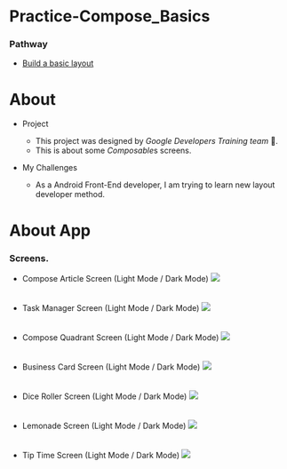 # Practice-Compose_Basics

### Pathway

- <a href="https://developer.android.com/courses/pathways/android-basics-compose-unit-1-pathway-3" target="_blank">Build a basic layout</a>

# About

- Project
  - This project was designed by <em>Google Developers Training team</em> 🤙.
  - This is about some <em>Composable</em>s screens.

- My Challenges
  - As a Android Front-End developer, I am trying to learn new layout developer method.

# About App

### Screens.

- Compose Article Screen (Light Mode / Dark Mode)
<img src="https://raw.githubusercontent.com/AsonCS/Practice-Compose_Basics/master/image_compose_article_app.png"><br/><br/><br/>
- Task Manager Screen (Light Mode / Dark Mode)
<img src="https://raw.githubusercontent.com/AsonCS/Practice-Compose_Basics/master/image_task_manager_app.png"><br/><br/><br/>
- Compose Quadrant Screen (Light Mode / Dark Mode)
<img src="https://raw.githubusercontent.com/AsonCS/Practice-Compose_Basics/master/image_compose_quadrant_app.png"><br/><br/><br/>
- Business Card Screen (Light Mode / Dark Mode)
<img src="https://raw.githubusercontent.com/AsonCS/Practice-Compose_Basics/master/image_business_card_app.png"><br/><br/><br/>
- Dice Roller Screen (Light Mode / Dark Mode)
<img src="https://raw.githubusercontent.com/AsonCS/Practice-Compose_Basics/master/image_dice_roller_app.png"><br/><br/><br/>
- Lemonade Screen (Light Mode / Dark Mode)
<img src="https://raw.githubusercontent.com/AsonCS/Practice-Compose_Basics/master/image_lemonade_app.png"><br/><br/><br/>
- Tip Time Screen (Light Mode / Dark Mode)
<img src="https://raw.githubusercontent.com/AsonCS/Practice-Compose_Basics/master/image_tip_time_app.png"><br/><br/><br/>
